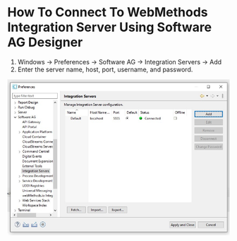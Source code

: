# How To Connect To WebMethods Integration Server Using Software AG Designer

1. Windows -> Preferences -> Software AG -> Integration Servers -> Add
2. Enter the server name, host, port, username, and password.

![example](1.jpg)
